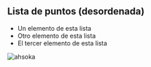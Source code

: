 Lista de puntos (desordenada)
---

- Un elemento de esta lista
- Otro elemento de esta lista
- El tercer elemento de esta lista

![ahsoka](C:\Users\asbar\OneDrive\Imágenes\dsfs.png "ahsoka")
